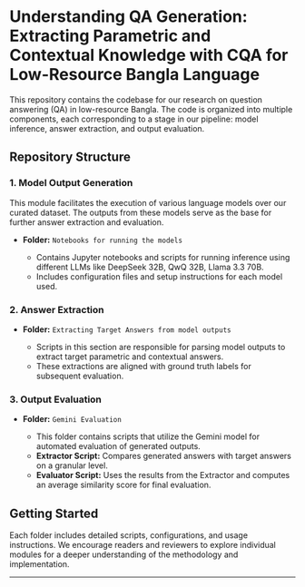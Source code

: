 # Understanding QA Generation: Extracting Parametric and Contextual Knowledge with CQA for Low-Resource Bangla Language

This repository contains the codebase for our research on question answering (QA) in low-resource Bangla. The code is organized into multiple components, each corresponding to a stage in our pipeline: model inference, answer extraction, and output evaluation.

## Repository Structure

### 1. Model Output Generation

This module facilitates the execution of various language models over our curated dataset. The outputs from these models serve as the base for further answer extraction and evaluation.

* **Folder:** `Notebooks for running the models`

  * Contains Jupyter notebooks and scripts for running inference using different LLMs like DeepSeek 32B, QwQ 32B, Llama 3.3 70B.
  * Includes configuration files and setup instructions for each model used.

### 2. Answer Extraction

* **Folder:** `Extracting Target Answers from model outputs`

  * Scripts in this section are responsible for parsing model outputs to extract target parametric and contextual answers.
  * These extractions are aligned with ground truth labels for subsequent evaluation.

### 3. Output Evaluation

* **Folder:** `Gemini Evaluation`

  * This folder contains scripts that utilize the Gemini model for automated evaluation of generated outputs.
  * **Extractor Script:** Compares generated answers with target answers on a granular level.
  * **Evaluator Script:** Uses the results from the Extractor and computes an average similarity score for final evaluation.

## Getting Started

Each folder includes detailed scripts, configurations, and usage instructions. We encourage readers and reviewers to explore individual modules for a deeper understanding of the methodology and implementation.

---



